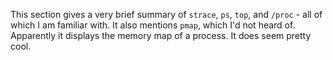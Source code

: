 This section gives a very brief summary of `strace`, `ps`, `top`, and `/proc` - all of which I am familiar with. It also mentions `pmap`, which I'd not heard of. Apparently it displays the memory map of a process. It does seem pretty cool.